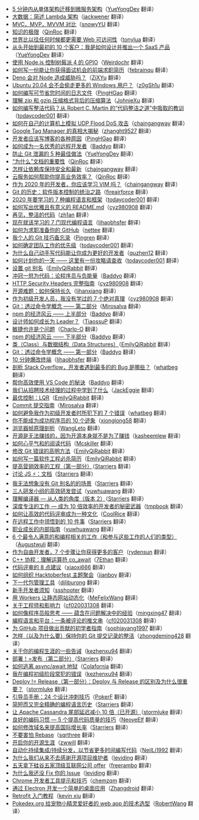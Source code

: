 * [5 分钟内从单体架构迁移到微服务架构](https://juejin.cn/post/6900884077226917901)（[YueYongDev](https://github.com/YueYongDev) 翻译）
* [大数据：简述 Lambda 架构](https://juejin.cn/post/6887845604886741006)（[jackwener](https://github.com/jackwener) 翻译）
* [MVC，MVP，MVVM 对比](https://juejin.cn/post/6883088734699388941)（[snowyYU](https://github.com/snowyYU) 翻译）
* [知识的极限](https://juejin.im/post/6874475968325484552)（[QinRoc](https://github.com/QinRoc) 翻译）
* [世界比以往任何时候都更需要 Web 可访问性](https://juejin.im/post/6872684910058930189)（[tonylua](https://github.com/tonylua) 翻译）
* [从头开始到最初的 10 个客户：我是如何设计并推出一个 SaaS 产品](https://juejin.im/post/6860850397293232141)（[YueYongDev](https://github.com/YueYongDev) 翻译）
* [使用 Node.js 控制树莓派 4 的 GPIO](https://juejin.im/post/6868946182325043207)（[Weirdochr](https://github.com/Weirdochr) 翻译）
* [如何写一份能让你获得面试机会的前端求职简历](https://juejin.im/post/5ef5ef41f265da22ff543630)（[febrainqu](https://github.com/febrainqu) 翻译）
* [Deno 会对 Node 造成威胁吗？](https://juejin.im/post/5ecf6f166fb9a047d77cbe35)（[ZiXYu](https://github.com/ZiXYu) 翻译）
* [Ubuntu 20.04 会不会偷走更多的 Windows 用户？](https://juejin.im/post/5ec4e7926fb9a0480067b602)（[z0gSh1u](https://github.com/z0gSh1u) 翻译）
* [如何编写可节省您时间的日志文件](https://juejin.im/post/5edf8d636fb9a047cd65d136)（[PingHGao](https://github.com/PingHGao) 翻译）
* [理解 zip 和 gzip 压缩格式背后的压缩算法](https://juejin.im/post/5ecb7f9651882542f4488845)（[JohnieXu](https://github.com/JohnieXu) 翻译）
* [如何编写整洁代码？从 Robert C. Martin 的“代码整洁之道”中吸取的教训](https://juejin.im/post/5eb78370f265da7be959ffc2)（[todaycoder001](https://github.com/todaycoder001) 翻译）
* [如何在自己的计算机上模拟 UDP Flood DoS 攻击](https://juejin.im/post/5eb8fb09e51d4540bb6172e1)（[chaingangway](https://github.com/chaingangway) 翻译）
* [Google Tag Manager 的真相大揭秘](https://juejin.im/post/5ea41a43f265da47c15cdc53)（[zhanght9527](https://github.com/zhanght9527) 翻译）
* [开发者应该写博客的各种原因](https://juejin.im/post/5ea7eb586fb9a043867d4763)（[PingHGao](https://github.com/PingHGao) 翻译）
* [如何成为一名优秀的远程开发者](https://juejin.im/post/5e9f9f64f265da47f0794a6e)（[Baddyo](https://github.com/Baddyo) 翻译）
* [防止 Git 泄漏的 5 种最佳做法](https://juejin.im/post/5e9e971851882573b047541e)（[YueYongDev](https://github.com/YueYongDev) 翻译）
* [“为什么”文档的重要性](https://juejin.im/post/5e9e2a876fb9a03c6e6438d5)（[QinRoc](https://github.com/QinRoc) 翻译）
* [怎样让依赖库保持安全和最新](https://juejin.im/post/5e8efe65f265da47dd398a54)（[chaingangway](https://github.com/chaingangway) 翻译）
* [云服务如何帮助你提高业务效率？](https://juejin.im/post/5e8d07a96fb9a03c73797cef)（[QinRoc](https://github.com/QinRoc) 翻译）
* [作为 2020 年的开发者，你应该学习 VIM 吗？](https://juejin.im/post/5e8d3205518825737a314e58)（[chaingangway](https://github.com/chaingangway) 翻译）
* [Git 的历史：软件版本控制的统治之路](https://juejin.im/post/5e69ce5af265da576e64b326)（[fireairforce](https://github.com/fireairforce) 翻译）
* [2020 年要学习的 7 种编程语言和框架](https://juejin.im/post/5e663cec518825496e786051)（[todaycoder001](https://github.com/todaycoder001) 翻译）
* [如何写出优雅且有意义的 README.md](https://juejin.im/post/5e3a7363e51d452701795512)（[cyz980908](https://github.com/cyz980908) 翻译）
* [再见，整洁的代码](https://juejin.im/post/5e2411e0f265da3e4244e683)（[zh1an](https://github.com/zh1an) 翻译）
* [现在就该学习的 7 门现代编程语言](https://juejin.im/post/5e1e00fee51d4577794c04f8)（[lihaobhsfer](https://github.com/lihaobhsfer) 翻译）
* [如何为求职准备你的 GitHub](https://juejin.im/post/5e1310a8f265da5d7275de8e)（[nettee](https://github.com/nettee) 翻译）
* [我个人的 Git 技巧备忘录](https://juejin.im/post/5e006ad4e51d45582248e63f)（[Pingren](https://github.com/Pingren) 翻译）
* [如何确定团队工作的优先级](https://juejin.im/post/5de4fc675188252edd0e2828)（[todaycoder001](https://github.com/todaycoder001) 翻译）
* [为什么自己动手写代码能让你成为更好的开发者](https://juejin.im/post/5de88ed16fb9a016470c151a)（[quzhen12](https://github.com/quzhen12) 翻译）
* [如何计划你的一天 —— 这里有一份攻略请查收](https://juejin.im/post/5db16664f265da4d4c201997)（[todaycoder001](https://github.com/todaycoder001) 翻译）
* [设置 git 别名](https://juejin.im/post/5dafc502f265da5b783f1ae1)（[EmilyQiRabbit](https://github.com/EmilyQiRabbit) 翻译）
* [冲冠一怒为代码：论程序员与负能量](https://juejin.im/post/5d67540df265da039d32e0cc)（[Baddyo](https://github.com/Baddyo) 翻译）
* [HTTP Security Headers 完整指南](https://juejin.im/post/5d648e766fb9a06b122f4ab4)（[cyz980908](https://github.com/cyz980908) 翻译）
* [开源难题：如何保持长久](https://juejin.im/post/5db27be36fb9a02040687055)（[lihanxiang](https://github.com/lihanxiang) 翻译）
* [作为初级开发人员，我没有学过的 7 个绝对真理](https://juejin.im/post/5d3d25dce51d457756536881)（[cyz980908](https://github.com/cyz980908) 翻译）
* [Git：透过命令学概念 —— 第二部分](https://juejin.im/post/5d2da05ae51d45106b15ffca)（[Mirosalva](https://github.com/Mirosalva) 翻译）
* [npm 的经济风云 —— 上半部分](https://juejin.im/post/5d146225e51d4556db694a4b)（[Baddyo](https://github.com/Baddyo) 翻译）
* [设计师如何成长为 Leader？](https://juejin.im/post/5d172fca6fb9a07eda032c6f)（[TiaossuP](https://github.com/TiaossuP) 翻译）
* [敏捷也许是个问题](https://juejin.im/post/5d2dfb4ae51d45775f516b1e)（[Charlo-O](https://github.com/Charlo-O) 翻译）
* [npm 的经济风云 —— 下半部分](https://juejin.im/post/5d2d9e7af265da1b8b2b91ca)（[Baddyo](https://github.com/Baddyo) 翻译）
* [类（Class）与数据结构（Data Structures）](https://juejin.im/post/5d12efe7e51d455c8838e193)（[EmilyQiRabbit](https://github.com/EmilyQiRabbit) 翻译）
* [Git：透过命令学概念 —— 第一部分](https://juejin.im/post/5d0b3c7ce51d4577531381e3)（[Baddyo](https://github.com/Baddyo) 翻译）
* [10 分钟爆改终端](https://juejin.im/post/5d053fc56fb9a07ee85c283d)（[lihaobhsfer](https://github.com/lihaobhsfer) 翻译）
* [剖析 Stack Overflow，开发者遇到最多的的 Bug 是哪些？](https://juejin.im/post/5d087a32518825403d14758b)（[whatbeg](https://github.com/whatbeg) 翻译）
* [帮你高效使用 VS Code 的秘诀](https://juejin.im/post/5cd8fcedf265da03761eaa45)（[Baddyo](https://github.com/Baddyo) 翻译）
* [我们从招聘技术经理的过程中学到了什么](https://juejin.im/post/5cdcf463f265da0392580820)（[JackEggie](https://github.com/JackEggie) 翻译）
* [最优控制：LQR](https://juejin.im/post/5cdfe49c6fb9a07eee5e9de6)（[EmilyQiRabbit](https://github.com/EmilyQiRabbit) 翻译）
* [Commit 提交指南](https://juejin.im/post/5ccf9e60f265da039c05659d)（[Mirosalva](https://github.com/Mirosalva) 翻译）
* [如何避免我作为初级开发者时所犯下的 7 个错误](https://juejin.im/post/5cbea729e51d456e8240dcfa)（[whatbeg](https://github.com/whatbeg) 翻译）
* [你不能成为成功程序员的 10 个迹象](https://juejin.im/post/5ca2f5ce51882565cb5b962c)（[xionglong58](https://github.com/xionglong58) 翻译）
* [浏览器帧原理剖析](https://juejin.im/post/5c9c66075188251dab07413d)（[WangLeto](https://github.com/WangLeto) 翻译）
* [开源是无法赚钱的，因为开源本身就不是为了赚钱](https://juejin.im/post/5c998753e51d456ef105ac1e)（[kasheemlew](https://github.com/kasheemlew) 翻译）
* [如何心平气和的阅读代码](https://juejin.im/post/5c9c521b5188252d876e5dcb)（[Mcskiller](https://github.com/Mcskiller) 翻译）
* [修改 Git 错误的高明方法](https://juejin.im/post/5c735a235188256262174e48)（[EmilyQiRabbit](https://github.com/EmilyQiRabbit) 翻译）
* [如何写一篇软件工程必杀简历](https://juejin.im/post/5c6ca8b9f265da2dc13c7a10)（[EmilyQiRabbit](https://github.com/EmilyQiRabbit) 翻译）
* [提高营销效率的工程（第一部分）](https://juejin.im/post/5c403b5ce51d452c8e6d3dc4)（[Starriers](https://github.com/Starriers) 翻译）
* [讨论 JS ⚡：文档](https://juejin.im/post/5c4039bbe51d4551733494a6)（[Starriers](https://github.com/Starriers) 翻译）
* [我无法想象没有 Git 别名的的场景](https://juejin.im/post/5c207bd4e51d452b7b032cf6)（[Starriers](https://github.com/Starriers) 翻译）
* [三人研发小组的高效研发尝试](https://juejin.im/post/5c19d1846fb9a049f06a33fc)（[yuwhuawang](https://github.com/yuwhuawang) 翻译）
* [理解编译器 — 从人类的角度（版本 2）](https://juejin.im/post/5c10b2f6e51d452ad958631f)（[Starriers](https://github.com/Starriers) 翻译）
* [深度专注的工作 — 成为 10 倍效率的开发者的秘密武器](https://juejin.im/post/5bffb3f5f265da613a53bd4b)（[tmpbook](https://github.com/tmpbook) 翻译）
* [如何让高效的代码评审成为一种文化](https://juejin.im/post/5bfc9ff9e51d454b6c371f5d)（[CoolRice](https://github.com/CoolRice) 翻译）
* [在远程工作中领悟到的 10 件事](https://juejin.im/post/5bf7a79f51882511a8528cf0)（[Starriers](https://github.com/Starriers) 翻译）
* [职业成长的内部指南](https://juejin.im/post/5bd722a65188252dd11662af)（[yuwhuawang](https://github.com/yuwhuawang) 翻译）
* [6 个最令人满意的和编程相关的工作（和参与这些工作的人们的类型）](https://juejin.im/post/5be271f0e51d450556196864)（[Augustwuli](https://github.com/Augustwuli) 翻译）
* [作为自由开发者，7 个步骤让你获得更多的客户](https://juejin.im/post/5bd660c26fb9a05ce576e9b7)（[rydensun](https://github.com/rydensun) 翻译）
* [C++ 协程：理解运算符 co_await](https://juejin.im/post/5bee59a1e51d4545453dc558)（[7Ethan](https://github.com/7Ethan) 翻译）
* [代码评审的 8 点建议](https://juejin.im/post/5bd1e6696fb9a05d096597c6)（[xiaoxi666](https://github.com/xiaoxi666) 翻译）
* [如何组织 Hacktoberfest 主题聚会](https://juejin.im/post/5bbc150be51d450e6867be7a)（[jianboy](https://github.com/jianboy) 翻译）
* [下一代包管理工具](https://juejin.im/post/5ba9830fe51d450e4d2fe208)（[diliburong](https://github.com/diliburong) 翻译）
* [新手开发者须知](https://juejin.im/post/5bade6a76fb9a05d32515cf0)（[ssshooter](https://github.com/ssshooter) 翻译）
* [用 Workers 让静态网站动态化](https://juejin.im/post/5b95c5375188255c6e70422a)（[MeFelixWang](https://github.com/MeFelixWang) 翻译）
* [关于工程师和影响力](https://juejin.im/post/5b8f9a96f265da0ab33125b0)（[cf020031308](https://github.com/cf020031308) 翻译）
* [如何像程序员般思考 —— 蕴含在问题解决中的经验](https://juejin.im/post/5b76839ae51d4566491c24bb)（[mingxing47](https://github.com/mingxing47) 翻译）
* [编程语言和平台：一条被评论的推文串](https://juejin.im/post/5b4c2b75e51d45195b336d57)（[cf020031308](https://github.com/cf020031308) 翻译）
* [为 GitHub 项目做出贡献的初学者指南](https://juejin.im/entry/5b2e58ba6fb9a00e4966ee4b)（[sophiayang1997](https://github.com/sophiayang1997) 翻译）
* [怎样（以及为什么要）保持你的 Git 提交记录的整洁](https://juejin.im/post/5b29060ee51d4558cd2adac0)（[zhongdeming428](https://github.com/zhongdeming428) 翻译）
* [关于你的编程生涯的一些告诫](https://juejin.im/post/5b0256e36fb9a07aa767f5b4)（[kezhenxu94](https://github.com/kezhenxu94) 翻译）
* [部署！=发布（第二部分）](https://juejin.im/post/5b00d2fa6fb9a07a9a1120e9)（[Starriers](https://github.com/Starriers) 翻译）
* [如何逃离 async/await 地狱](https://juejin.im/post/5aefbb48f265da0b9b073c40)（[Colafornia](https://github.com/Colafornia) 翻译）
* [我在编程初级阶段常犯的错误](https://juejin.im/post/5ae97af6f265da0ba062f797)（[kezhenxu94](https://github.com/kezhenxu94) 翻译）
* [Deploy != Release（第一部分）：Deploy 与 Release 的区别及为什么很重要？](https://juejin.im/post/5ad80983f265da505c3c1b3a)（[stormluke](https://github.com/stormluke) 翻译）
* [引导员手册：24 个设计冲刺技巧](https://juejin.im/post/5ae3254d6fb9a07abc29a741)（[PokerF](https://github.com/PokerF) 翻译）
* [简短而又完全精确的编程语言历史](https://juejin.im/post/5ac1b8a25188255c637b1cd5)（[Starriers](https://github.com/Starriers) 翻译）
* [让 Apache Cassandra 尾部延迟减小 10 倍（已开源）](https://juejin.im/post/5ac31083f265da239a5fff0c)（[stormluke](https://github.com/stormluke) 翻译）
* [良好的编码习惯 — 5 个提高代码质量的技巧](https://juejin.im/post/5abc584251882555867f7f1e)（[NeoyeElf](https://github.com/NeoyeElf) 翻译）
* [如何修改域名来提高国际增长率](https://juejin.im/post/5aaf0542f265da239530c653)（[Starriers](https://github.com/Starriers) 翻译）
* [不要害怕 Rebase](https://juejin.im/post/5ab1bdbe518825556e5df5f8)（[sqrthree](https://github.com/sqrthree) 翻译）
* [开启你的开源生涯](https://juejin.im/post/5a5c029d51882573432d21ff)（[zwwill](https://github.com/zwwill) 翻译）
* [自动化持续集成/持续分发，以节省更多时间编写代码](https://juejin.im/post/5a44aab86fb9a044ff31c418)（[NeilLi1992](https://github.com/NeilLi1992) 翻译）
* [为什么我们从来不去感谢开源项目维护者](https://juejin.im/post/5a40c20b518825696f7e3c23)（[leviding](https://github.com/leviding) 翻译）
* [五天拿下硅谷五家顶级互联网公司 offer](https://juejin.im/post/5a1247d26fb9a0452a3bec33)（[freerambo](https://github.com/freerambo) 翻译）
* [为什么我还没 Fix 你的 Issue](https://juejin.im/post/59950fd9f265da248535b46d?utm_source=gold-miner&utm_medium=readme&utm_campaign=github)（[leviding](https://github.com/leviding) 翻译）
* [Chrome 开发者工具提示和技巧](http://gold.xitu.io/entry/56d56f4dc4c971005193ecec?utm_source=gold-miner&utm_medium=readme&utm_campaign=github)（[chemzqm](https://github.com/chemzqm) 翻译）
* [通过 Electron 开发一个简单的桌面应用](http://gold.xitu.io/entry/56aae5e4a633bd0257ae4ab8?utm_source=gold-miner&utm_medium=readme&utm_campaign=github)（[Zhangdroid](https://github.com/Zhangdroid) 翻译）
* [Retrofit 入门教程](http://gold.xitu.io/entry/56cc4085128fe100580dd0ca?utm_source=gold-miner&utm_medium=readme&utm_campaign=github)（[kevin xiu](https://github.com/xiuweikang) 翻译）
* [Pokedex.org 给宠物小精灵爱好者的 web app 的技术选型](http://gold.xitu.io/entry/56cebb8edf0eea79dc7c1ff0?utm_source=gold-miner&utm_medium=readme&utm_campaign=github)（[RobertWang](https://github.com/RobertWang) 翻译）
